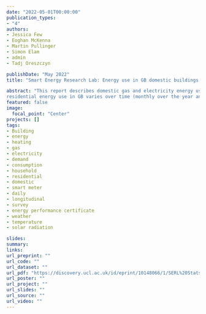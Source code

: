 ```yaml
---
date: "2022-05-01T00:00:00"
publication_types:
- "4"
authors:
- Jessica Few
- Eoghan McKenna
- Martin Pullinger
- Simon Elam
- admin
- Tadj Oreszczyn

publishDate: "May 2022"
title: "Smart Energy Research Lab: Energy use in GB domestic buildings 2021"

abstract: "This report describes domestic gas and electricity energy use in Great Britain in 2021 based on data from the Smart Energy Research Lab (SERL) Observatory, which consists of smart meter and contextual data from approximately 13,000 homes that are broadly representative of the GB population in terms of region and Index of Multiple Deprivation1 (IMD) quintile. The report shows how
residential energy use in GB varies over time (monthly over the year and halfhourly over the course of the day), with occupant characteristics (number of occupants, tenure), property characteristics (age, size, form, and Energy Performance Certificate (EPC)), by type of heating system, presence of solar panels and of electric vehicles, and by weather, region and IMD quintile."
featured: false
image: 
  focal_point: "Center"
projects: []
tags: 
- Building
- energy
- heating
- gas
- electricity
- demand
- consumption
- household
- residential
- domestic
- smart meter
- daily
- longitudinal
- survey
- energy performance certificate
- weather
- temperature
- solar radiation

slides: 
summary: 
links:
url_preprint: ""
url_code: ""
url_dataset: ""
url_pdf: "https://discovery.ucl.ac.uk/id/eprint/10148066/1/SERL%20Stats%20Report%201.pdf"
url_poster: ""
url_project: ""
url_slides: ""
url_source: ""
url_video: ""
---
```



